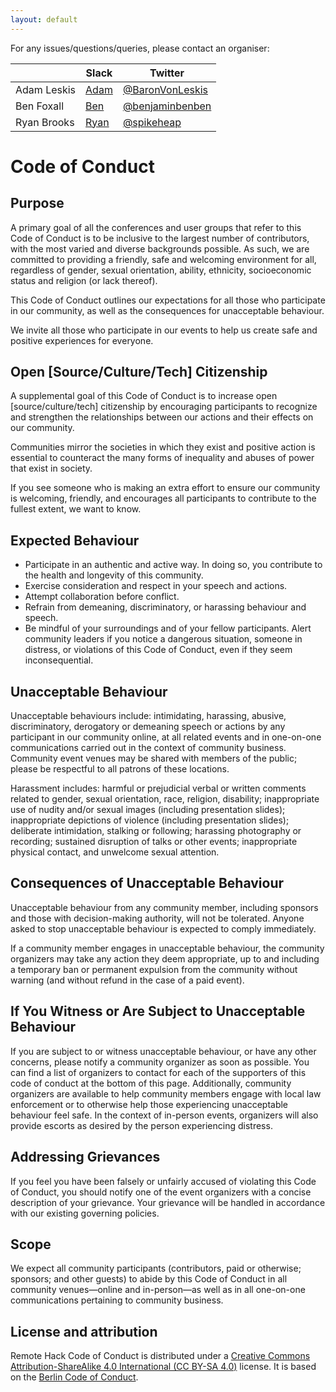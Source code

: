 ```yaml
---
layout: default
---
```


For any issues/questions/queries, please contact an organiser:

|             | Slack                                                  | Twitter                                                |
| ----------- | ------------------------------------------------------ | ------------------------------------------------------ |
| Adam Leskis | [Adam](https://remote-hack.slack.com/team/U010R59RE4D) | [@BaronVonLeskis](https://twitter.com/@BaronVonLeskis) |
| Ben Foxall  | [Ben](https://remote-hack.slack.com/team/U010PB5GB4N)  | [@benjaminbenben](https://twitter.com/@benjaminbenben) |
| Ryan Brooks | [Ryan](https://remote-hack.slack.com/team/U010MNGLJ1K) | [@spikeheap](https://twitter.com/@spikeheap)           |

# Code of Conduct

## Purpose

A primary goal of all the conferences and user groups that refer to this Code of Conduct is to be inclusive to the largest number of contributors, with the most varied and diverse backgrounds possible. As such, we are committed to providing a friendly, safe and welcoming environment for all, regardless of gender, sexual orientation, ability, ethnicity, socioeconomic status and religion (or lack thereof).

This Code of Conduct outlines our expectations for all those who participate in our community, as well as the consequences for unacceptable behaviour.

We invite all those who participate in our events to help us create safe and positive experiences for everyone.

## Open [Source/Culture/Tech] Citizenship

A supplemental goal of this Code of Conduct is to increase open [source/culture/tech] citizenship by encouraging participants to recognize and strengthen the relationships between our actions and their effects on our community.

Communities mirror the societies in which they exist and positive action is essential to counteract the many forms of inequality and abuses of power that exist in society.

If you see someone who is making an extra effort to ensure our community is welcoming, friendly, and encourages all participants to contribute to the fullest extent, we want to know.

## Expected Behaviour

- Participate in an authentic and active way. In doing so, you contribute to the health and longevity of this community.
- Exercise consideration and respect in your speech and actions.
- Attempt collaboration before conflict.
- Refrain from demeaning, discriminatory, or harassing behaviour and speech.
- Be mindful of your surroundings and of your fellow participants. Alert community leaders if you notice a dangerous situation, someone in distress, or violations of this Code of Conduct, even if they seem inconsequential.

## Unacceptable Behaviour

Unacceptable behaviours include: intimidating, harassing, abusive, discriminatory, derogatory or demeaning speech or actions by any participant in our community online, at all related events and in one-on-one communications carried out in the context of community business. Community event venues may be shared with members of the public; please be respectful to all patrons of these locations.

Harassment includes: harmful or prejudicial verbal or written comments related to gender, sexual orientation, race, religion, disability; inappropriate use of nudity and/or sexual images (including presentation slides); inappropriate depictions of violence (including presentation slides); deliberate intimidation, stalking or following; harassing photography or recording; sustained disruption of talks or other events; inappropriate physical contact, and unwelcome sexual attention.

## Consequences of Unacceptable Behaviour

Unacceptable behaviour from any community member, including sponsors and those with decision-making authority, will not be tolerated.
Anyone asked to stop unacceptable behaviour is expected to comply immediately.

If a community member engages in unacceptable behaviour, the community organizers may take any action they deem appropriate, up to and including a temporary ban or permanent expulsion from the community without warning (and without refund in the case of a paid event).

## If You Witness or Are Subject to Unacceptable Behaviour

If you are subject to or witness unacceptable behaviour,
or have any other concerns, please notify a community organizer as soon as
possible. You can find a list of organizers to contact for each of the
supporters of this code of conduct at the bottom of this page. Additionally,
community organizers are available to help community members engage with local law enforcement or to otherwise help those experiencing unacceptable behaviour feel safe. In the context of in-person events, organizers will also provide escorts as desired by the person experiencing distress.

## Addressing Grievances

If you feel you have been falsely or unfairly accused of violating this Code of Conduct, you should notify one of the event organizers with a concise description of your grievance. Your grievance will be handled in accordance with our existing governing policies.

## Scope

We expect all community participants (contributors, paid or otherwise; sponsors; and other guests) to abide by this Code of Conduct in all community venues—online and in-person—as well as in all one-on-one communications pertaining to community business.

## License and attribution

Remote Hack Code of Conduct is distributed under a [Creative Commons Attribution-ShareAlike 4.0 International (CC BY-SA 4.0)](https://creativecommons.org/licenses/by-sa/4.0/) license. It is based on the [Berlin Code of Conduct](https://berlincodeofconduct.org/).

